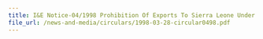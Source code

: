 ```yaml
---
title: I&E Notice-04/1998 Prohibition Of Exports To Sierra Leone Under UNSC Resolution 1132 (1997)
file_url: /news-and-media/circulars/1998-03-28-circular0498.pdf
---
```

